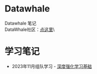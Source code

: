 # Datawhale
Datawhale 笔记\
DataWhale社区：[点这里](https://linklearner.com/)\

# 学习笔记
- 2023年11月组队学习 - [深度强化学习基础](https://github.com/YapWH1208/Datawhale/tree/main/%E6%B7%B1%E5%BA%A6%E5%BC%BA%E5%8C%96%E5%AD%A6%E4%B9%A0%E5%9F%BA%E7%A1%80)

